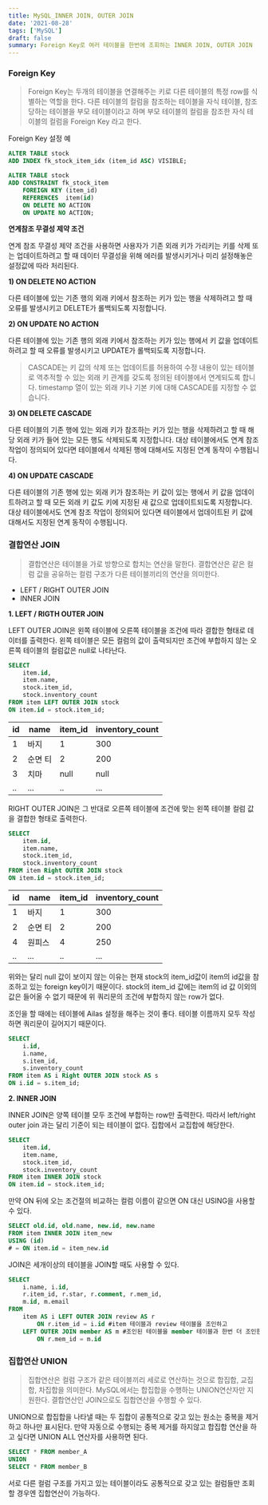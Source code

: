 ```yaml
---
title: MySQL_INNER JOIN, OUTER JOIN
date: '2021-08-28'
tags: ['MySQL']
draft: false
summary: Foreign Key로 여러 테이블을 한번에 조회하는 INNER JOIN, OUTER JOIN
---
```


### Foreign Key

> Foreign Key는 두개의 테이블을 연결해주는 키로 다른 테이블의 특정 row를 식별하는 역할을 한다. 다른 테이블의 컬럼을 참조하는 테이블을 자식 테이블, 참조 당하는 테이블을 부모 테이블이라고 하며 부모 테이블의 컬럼을 참조한 자식 테이블의 컬럼을 Foreign Key 라고 한다.

Foreign Key 설정 예

```sql
ALTER TABLE stock
ADD INDEX fk_stock_item_idx (item_id ASC) VISIBLE;

ALTER TABLE stock
ADD CONSTRAINT fk_stock_item
    FOREIGN KEY (item_id)
    REFERENCES  item(id)
    ON DELETE NO ACTION
    ON UPDATE NO ACTION;
```

**연계참조 무결성 제약 조건**

연계 참조 무결성 제약 조건을 사용하면 사용자가 기존 외래 키가 가리키는 키를 삭제 또는 업데이트하려고 할 때 데이터 무결성을 위해 에러를 발생시키거나 미리 설정해놓은 설정값에 따라 처리된다.

**1) ON DELETE NO ACTION**

다른 테이블에 있는 기존 행의 외래 키에서 참조하는 키가 있는 행을 삭제하려고 할 때 오류를 발생시키고 DELETE가 롤백되도록 지정합니다.

**2) ON UPDATE NO ACTION**

다른 테이블에 있는 기존 행의 외래 키에서 참조하는 키가 있는 행에서 키 값을 업데이트하려고 할 때 오류를 발생시키고 UPDATE가 롤백되도록 지정합니다.

> CASCADE는 키 값의 삭제 또는 업데이트를 허용하여 수정 내용이 있는 테이블로 역추적할 수 있는 외래 키 관계를 갖도록 정의된 테이블에서 연계되도록 합니다. timestamp 열이 있는 외래 키나 기본 키에 대해 CASCADE를 지정할 수 없습니다.

**3) ON DELETE CASCADE**

다른 테이블의 기존 행에 있는 외래 키가 참조하는 키가 있는 행을 삭제하려고 할 때 해당 외래 키가 들어 있는 모든 행도 삭제되도록 지정합니다. 대상 테이블에서도 연계 참조 작업이 정의되어 있다면 테이블에서 삭제된 행에 대해서도 지정된 연계 동작이 수행됩니다.

**4) ON UPDATE CASCADE**

다른 테이블의 기존 행에 있는 외래 키가 참조하는 키 값이 있는 행에서 키 값을 업데이트하려고 할 때 모든 외래 키 값도 키에 지정된 새 값으로 업데이트되도록 지정합니다. 대상 테이블에서도 연계 참조 작업이 정의되어 있다면 테이블에서 업데이트된 키 값에 대해서도 지정된 연계 동작이 수행됩니다.

### 결합연산 JOIN

> 결합연산은 테이블을 가로 방향으로 합치는 연산을 말한다. 결합연산은 같은 컬럼 값을 공유하는 컬럼 구조가 다른 테이블끼리의 연산을 의미한다.

- LEFT / RIGHT OUTER JOIN
- INNER JOIN

**1. LEFT / RIGTH OUTER JOIN**

LEFT OUTER JOIN은 왼쪽 테이블에 오른쪽 테이블을 조건에 따라 결합한 형태로 데이터를 출력한다. 왼쪽 테이블은 모든 컬럼의 값이 출력되지만 조건에 부합하지 않는 오른쪽 테이블의 컬럼값은 null로 나타난다.

```sql
SELECT
    item.id,
    item.name,
    stock.item_id,
    stock.inventory_count
FROM item LEFT OUTER JOIN stock
ON item.id = stock.item_id;
```

| id  | name    | item_id | inventory_count |
| --- | ------- | ------- | --------------- |
| 1   | 바지    | 1       | 300             |
| 2   | 순면 티 | 2       | 200             |
| 3   | 치마    | null    | null            |
| ..  | ...     | ..      | ...             |

RIGHT OUTER JOIN은 그 반대로 오른쪽 테이블에 조건에 맞는 왼쪽 테이블 컬럼 값을 결합한 형태로 출력한다.

```sql
SELECT
    item.id,
    item.name,
    stock.item_id,
    stock.inventory_count
FROM item Right OUTER JOIN stock
ON item.id = stock.item_id;
```

| id  | name    | item_id | inventory_count |
| --- | ------- | ------- | --------------- |
| 1   | 바지    | 1       | 300             |
| 2   | 순면 티 | 2       | 200             |
| 4   | 원피스  | 4       | 250             |
| ..  | ...     | ..      | ...             |

위와는 달리 null 값이 보이지 않는 이유는 현재 stock의 item_id값이 item의 id값을 참조하고 있는 foreign key이기 때문이다. stock의 item_id 값에는 item의 id 값 이외의 값은 들어올 수 없기 때문에 위 쿼리문의 조건에 부합하지 않는 row가 없다.

조인을 할 때에는 테이블에 Ailas 설정을 해주는 것이 좋다. 테이블 이름까지 모두 작성하면 쿼리문이 길어지기 때문이다.

```sql
SELECT
    i.id,
    i.name,
    s.item_id,
    s.inventory_count
FROM item AS i Right OUTER JOIN stock AS s
ON i.id = s.item_id;
```

**2. INNER JOIN**

INNER JOIN은 양쪽 테이블 모두 조건에 부합하는 row만 출력한다. 따라서 left/right outer join 과는 달리 기준이 되는 테이블이 없다. 집합에서 교집합에 해당한다.

```sql
SELECT
    item.id,
    item.name,
    stock.item_id,
    stock.inventory_count
FROM item INNER JOIN stock
ON item.id = stock.item_id;
```

만약 ON 뒤에 오는 조건절의 비교하는 컬럼 이름이 같으면 ON 대신 USING을 사용할 수 있다.

```sql
SELECT old.id, old.name, new.id, new.name
FROM item INNER JOIN item_new
USING (id)
# = ON item.id = item_new.id
```

JOIN은 세개이상의 테이블을 JOIN할 때도 사용할 수 있다.

```sql
SELECT
    i.name, i.id,
    r.item_id, r.star, r.comment, r.mem_id,
    m.id, m.email
FROM
    item AS i LEFT OUTER JOIN review AS r
        ON r.item_id = i.id #item 테이블과 review 테이블을 조인하고
    LEFT OUTER JOIN member AS m #조인된 테이블을 member 테이블과 한번 더 조인한다.
        ON r.mem_id = m.id
```

### 집합연산 UNION

> 집합연산은 컬럼 구조가 같은 테이블끼리 세로로 연산하는 것으로 합집합, 교집합, 차집합을 의미한다. MySQL에서는 합집합을 수행하는 UNION연산자만 지원한다. 결합연산인 JOIN으로도 집합연산을 수행할 수 있다.

UNION으로 합집합을 나타낼 때는 두 집합이 공통적으로 갖고 있는 원소는 중복을 제거하고 하나만 표시된다.
만약 자동으로 수행되는 중복 제거를 하지않고 합집합 연산을 하고 싶다면 UNION ALL 연산자를 사용하면 된다.

```sql
SELECT * FROM member_A
UNION
SELECT * FROM member_B
```

서로 다른 컬럼 구조를 가지고 있는 테이블이라도 공통적으로 갖고 있는 컬럼들만 조회할 경우엔 집합연산이 가능하다.
